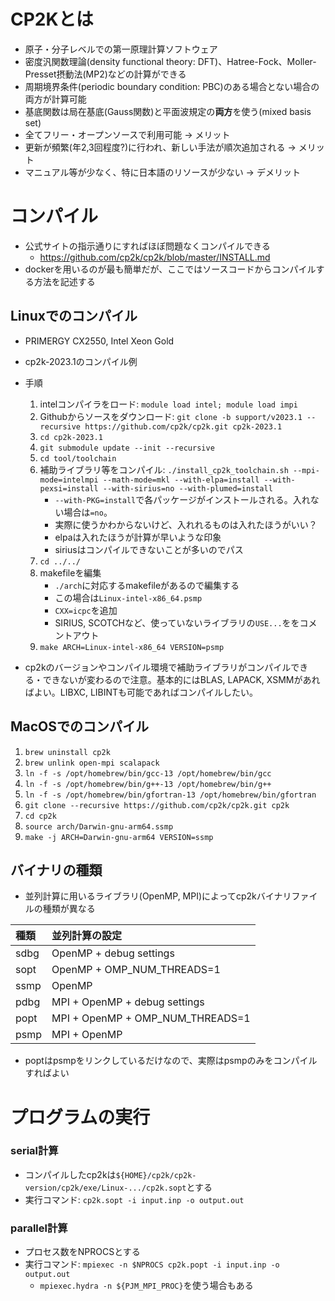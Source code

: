 # CP2Kとは
* 原子・分子レベルでの第一原理計算ソフトウェア
* 密度汎関数理論(density functional theory: DFT)、Hatree-Fock、Moller-Presset摂動法(MP2)などの計算ができる
* 周期境界条件(periodic boundary condition: PBC)のある場合とない場合の両方が計算可能
* 基底関数は局在基底(Gauss関数)と平面波規定の**両方**を使う(mixed basis set)
* 全てフリー・オープンソースで利用可能 -> メリット
* 更新が頻繁(年2,3回程度?)に行われ、新しい手法が順次追加される -> メリット
* マニュアル等が少なく、特に日本語のリソースが少ない -> デメリット

# コンパイル
* 公式サイトの指示通りにすればほぼ問題なくコンパイルできる
    * https://github.com/cp2k/cp2k/blob/master/INSTALL.md
* dockerを用いるのが最も簡単だが、ここではソースコードからコンパイルする方法を記述する

## Linuxでのコンパイル
* PRIMERGY CX2550, Intel Xeon Gold
* cp2k-2023.1のコンパイル例
* 手順
    1. intelコンパイラをロード: `module load intel; module load impi`
    2. Githubからソースをダウンロード: `git clone -b support/v2023.1 --recursive https://github.com/cp2k/cp2k.git cp2k-2023.1`
    3. `cd cp2k-2023.1`
    4. `git submodule update --init --recursive`
    5. `cd tool/toolchain`
    6. 補助ライブラリ等をコンパイル: `./install_cp2k_toolchain.sh --mpi-mode=intelmpi --math-mode=mkl --with-elpa=install --with-pexsi=install --with-sirius=no --with-plumed=install`
        * `--with-PKG=install`で各パッケージがインストールされる。入れない場合は`=no`。
        * 実際に使うかわからないけど、入れれるものは入れたほうがいい？
        * elpaは入れたほうが計算が早いような印象
        * siriusはコンパイルできないことが多いのでパス
    7. `cd ../../`
    8. makefileを編集
        * `./arch`に対応するmakefileがあるので編集する
        * この場合は`Linux-intel-x86_64.psmp`
        * `CXX=icpc`を追加
        * SIRIUS, SCOTCHなど、使っていないライブラリの`USE...`ををコメントアウト
    9. `make ARCH=Linux-intel-x86_64 VERSION=psmp`

* cp2kのバージョンやコンパイル環境で補助ライブラリがコンパイルできる・できないが変わるので注意。基本的にはBLAS, LAPACK, XSMMがあればよい。LIBXC, LIBINTも可能であればコンパイルしたい。

## MacOSでのコンパイル
1. `brew uninstall cp2k`
2. `brew unlink open-mpi scalapack`
3. `ln -f -s /opt/homebrew/bin/gcc-13 /opt/homebrew/bin/gcc`
4. `ln -f -s /opt/homebrew/bin/g++-13 /opt/homebrew/bin/g++`
5. `ln -f -s /opt/homebrew/bin/gfortran-13 /opt/homebrew/bin/gfortran`
6. `git clone --recursive https://github.com/cp2k/cp2k.git cp2k`
7. `cd cp2k`
8. `source arch/Darwin-gnu-arm64.ssmp`
9. `make -j ARCH=Darwin-gnu-arm64 VERSION=ssmp`

## バイナリの種類
* 並列計算に用いるライブラリ(OpenMP, MPI)によってcp2kバイナリファイルの種類が異なる

|種類| 並列計算の設定 |
|:-----|:----------|
| sdbg | OpenMP + debug settings |
| sopt | OpenMP + OMP_NUM_THREADS=1 |
| ssmp | OpenMP |
| pdbg | MPI + OpenMP + debug settings |
| popt | MPI + OpenMP + OMP_NUM_THREADS=1 |
| psmp | MPI + OpenMP |

* poptはpsmpをリンクしているだけなので、実際はpsmpのみをコンパイルすればよい

# プログラムの実行
### serial計算
* コンパイルしたcp2kは`${HOME}/cp2k/cp2k-version/cp2k/exe/Linux-.../cp2k.sopt`とする
* 実行コマンド: `cp2k.sopt -i input.inp -o output.out`

### parallel計算
* プロセス数をNPROCSとする
* 実行コマンド: `mpiexec -n $NPROCS cp2k.popt -i input.inp -o output.out`
    * `mpiexec.hydra -n ${PJM_MPI_PROC}`を使う場合もある
